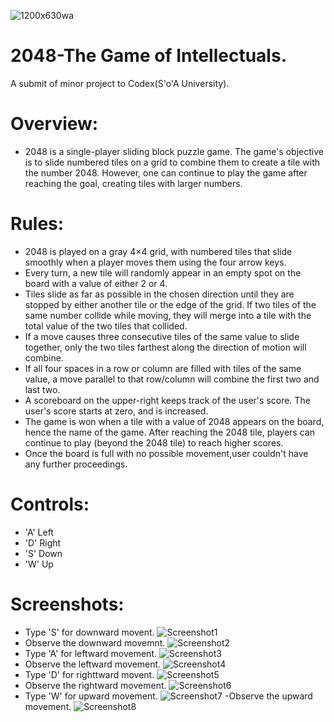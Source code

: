 ![1200x630wa](https://user-images.githubusercontent.com/53346605/63649166-e89a0180-c757-11e9-9cfa-be73d80e8a87.png)
# 2048-The Game of Intellectuals.
A submit of minor project to Codex(S'o'A University).
 # Overview:
   - 2048 is a single-player sliding block puzzle game. The game's objective is to slide numbered tiles on a grid to combine them to create     a tile with the number 2048. However, one can continue to play the game after reaching the goal, creating tiles with larger numbers.
# Rules:  
   - 2048 is played on a gray 4×4 grid, with numbered tiles that slide smoothly when a player moves them using the four arrow keys.
   - Every turn, a new tile will randomly appear in an empty spot on the board with a value of either 2 or 4.
   - Tiles slide as far as possible in the chosen direction until they are stopped by either another tile or the edge of the grid. If two tiles of the same number collide while moving, they will merge into a tile with the total value of the two tiles that collided.
   - If a move causes three consecutive tiles of the same value to slide together, only the two tiles farthest along the direction of motion will combine.
   - If all four spaces in a row or column are filled with tiles of the same value, a move parallel to that row/column will combine the first two and last two.
   - A scoreboard on the upper-right keeps track of the user's score. The user's score starts at zero, and is increased.
   - The game is won when a tile with a value of 2048 appears on the board, hence the name of the game. After reaching the 2048 tile, players can continue to play (beyond the 2048 tile) to reach higher scores.
   - Once the board is full with no possible movement,user couldn't have any further proceedings.
# Controls:
   - 'A'   Left
   - 'D'   Right
   - 'S'   Down
   - 'W'   Up
# Screenshots:
   - Type 'S' for downward movent. 
   ![Screenshot1](https://user-images.githubusercontent.com/53346605/62846337-2f661100-bced-11e9-8865-5c183033bb1b.png)
   - Observe the downward movemnt. 
   ![Screenshot2](https://user-images.githubusercontent.com/53346605/62846398-a9969580-bced-11e9-9570-0cc0824c2d16.png)
   - Type 'A' for leftward movement.
   ![Screenshot3](https://user-images.githubusercontent.com/53346605/62846495-38a3ad80-bcee-11e9-9c96-10557f8a3ec9.png)
   - Observe the leftward movement.
   ![Screenshot4](https://user-images.githubusercontent.com/53346605/62846499-49542380-bcee-11e9-9a9c-d8086a7c1559.png)
   - Type 'D' for righttward movent.
   ![Screenshot5](https://user-images.githubusercontent.com/53346605/62846510-55d87c00-bcee-11e9-9c9f-623c93e3a046.png)
   - Observe the rightward movement.
   ![Screenshot6](https://user-images.githubusercontent.com/53346605/62846522-6ab50f80-bcee-11e9-91eb-1df9591c1446.png)
   - Type 'W' for upward movement.
   ![Screenshot7](https://user-images.githubusercontent.com/53346605/62846526-76083b00-bcee-11e9-8d37-da4d3fb49b18.png)
   -Observe the upward movement.
   ![Screenshot8](https://user-images.githubusercontent.com/53346605/62846529-80c2d000-bcee-11e9-8459-ae3c3dcc8093.png)
